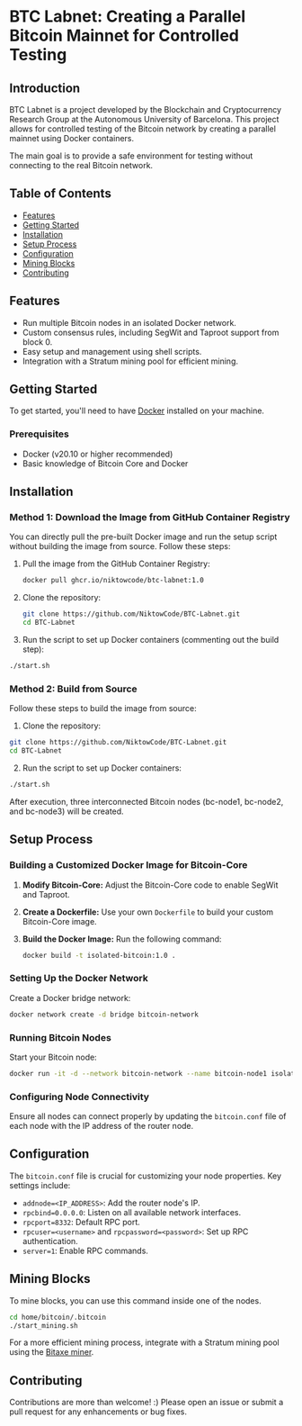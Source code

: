 # BTC Labnet: Creating a Parallel Bitcoin Mainnet for Controlled Testing

## Introduction

BTC Labnet is a project developed by the Blockchain and Cryptocurrency Research Group at the Autonomous University of Barcelona. This project allows for controlled testing of the Bitcoin network by creating a parallel mainnet using Docker containers. 

The main goal is to provide a safe environment for testing without connecting to the real Bitcoin network.

## Table of Contents

- [Features](#features)
- [Getting Started](#getting-started)
- [Installation](#installation)
- [Setup Process](#setup-process)
- [Configuration](#configuration)
- [Mining Blocks](#mining-blocks)
- [Contributing](#contributing)
  
## Features

- Run multiple Bitcoin nodes in an isolated Docker network.
- Custom consensus rules, including SegWit and Taproot support from block 0.
- Easy setup and management using shell scripts.
- Integration with a Stratum mining pool for efficient mining.

## Getting Started

To get started, you'll need to have [Docker](https://www.docker.com/) installed on your machine. 

### Prerequisites

- Docker (v20.10 or higher recommended)
- Basic knowledge of Bitcoin Core and Docker

## Installation

### Method 1: Download the Image from GitHub Container Registry

You can directly pull the pre-built Docker image and run the setup script without building the image from source. Follow these steps:

1. Pull the image from the GitHub Container Registry:

   ```bash
   docker pull ghcr.io/niktowcode/btc-labnet:1.0
   ```

2. Clone the repository:

   ```bash
   git clone https://github.com/NiktowCode/BTC-Labnet.git
   cd BTC-Labnet
   ```
3. Run the script to set up Docker containers (commenting out the build step):

  ```bash
  ./start.sh
  ```

### Method 2: Build from Source

Follow these steps to build the image from source:

1. Clone the repository:

  ```bash
  git clone https://github.com/NiktowCode/BTC-Labnet.git
  cd BTC-Labnet
  ```

2. Run the script to set up Docker containers:

  ```bash
  ./start.sh
  ```

After execution, three interconnected Bitcoin nodes (bc-node1, bc-node2, and bc-node3) will be created.

## Setup Process

### Building a Customized Docker Image for Bitcoin-Core

1. **Modify Bitcoin-Core:** Adjust the Bitcoin-Core code to enable SegWit and Taproot.
2. **Create a Dockerfile:** Use your own `Dockerfile` to build your custom Bitcoin-Core image.
3. **Build the Docker Image:** Run the following command:

   ```bash
   docker build -t isolated-bitcoin:1.0 .
   ```

### Setting Up the Docker Network

Create a Docker bridge network:

```bash
docker network create -d bridge bitcoin-network
```

### Running Bitcoin Nodes

Start your Bitcoin node:

```bash
docker run -it -d --network bitcoin-network --name bitcoin-node1 isolated-bitcoin:1.0 -printtoconsole
```

### Configuring Node Connectivity

Ensure all nodes can connect properly by updating the `bitcoin.conf` file of each node with the IP address of the router node.

## Configuration

The `bitcoin.conf` file is crucial for customizing your node properties. Key settings include:

- `addnode=<IP_ADDRESS>`: Add the router node's IP.
- `rpcbind=0.0.0.0`: Listen on all available network interfaces.
- `rpcport=8332`: Default RPC port.
- `rpcuser=<username>` and `rpcpassword=<password>`: Set up RPC authentication.
- `server=1`: Enable RPC commands.

## Mining Blocks

To mine blocks, you can use this command inside one of the nodes. 

```bash
cd home/bitcoin/.bitcoin
./start_mining.sh
```

For a more efficient mining process, integrate with a Stratum mining pool using the [Bitaxe miner](https://bitaxe.org/).

## Contributing

Contributions are more than welcome! :) 
Please open an issue or submit a pull request for any enhancements or bug fixes.
